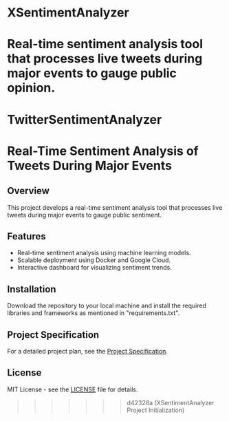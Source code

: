 # XSentimentAnalyzer
Real-time sentiment analysis tool that processes live tweets during major events to gauge public opinion.
=======
# TwitterSentimentAnalyzer
# Real-Time Sentiment Analysis of Tweets During Major Events

## Overview
This project develops a real-time sentiment analysis tool that processes live tweets during major events to gauge public sentiment.

## Features
- Real-time sentiment analysis using machine learning models.
- Scalable deployment using Docker and Google Cloud.
- Interactive dashboard for visualizing sentiment trends.

## Installation
Download the repository to your local machine and install the required libraries and frameworks as mentioned in "requirements.txt".

## Project Specification
For a detailed project plan, see the [Project Specification](PROJECT_SPEC.md).

## License
MIT License - see the [LICENSE](LICENSE) file for details.
>>>>>>> d42328a (XSentimentAnalyzer Project Initialization)
